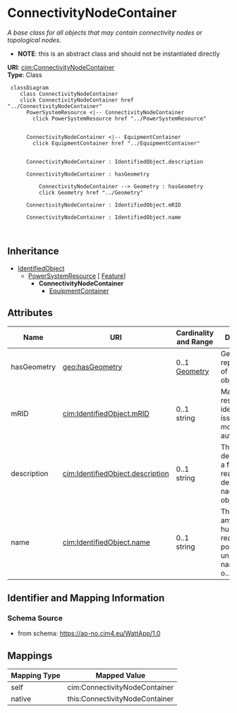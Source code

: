 # ConnectivityNodeContainer


_A base class for all objects that may contain connectivity nodes or topological nodes._




* __NOTE__: this is an abstract class and should not be instantiated directly


**URI**: [cim:ConnectivityNodeContainer](http://iec.ch/TC57/CIM100#ConnectivityNodeContainer)<br />
**Type**: Class




```mermaid
 classDiagram
    class ConnectivityNodeContainer
    click ConnectivityNodeContainer href "../ConnectivityNodeContainer"
      PowerSystemResource <|-- ConnectivityNodeContainer
        click PowerSystemResource href "../PowerSystemResource"
      

      ConnectivityNodeContainer <|-- EquipmentContainer
        click EquipmentContainer href "../EquipmentContainer"
      
      
      ConnectivityNodeContainer : IdentifiedObject.description
        
      ConnectivityNodeContainer : hasGeometry
        
          ConnectivityNodeContainer --> Geometry : hasGeometry
          click Geometry href "../Geometry"
        
      ConnectivityNodeContainer : IdentifiedObject.mRID
        
      ConnectivityNodeContainer : IdentifiedObject.name
        
      
```





## Inheritance
* [IdentifiedObject](IdentifiedObject.md)
    * [PowerSystemResource](PowerSystemResource.md) [ [Feature](Feature.md)]
        * **ConnectivityNodeContainer**
            * [EquipmentContainer](EquipmentContainer.md)



## Attributes


| Name | URI | Cardinality and Range | Description | Inheritance |
| ---  | --- | --- | --- | --- |
| hasGeometry | [geo:hasGeometry](http://www.opengis.net/ont/geosparql#hasGeometry) | 0..1 <br />  [Geometry](Geometry.md)  | Geometric representation of the spatial object | [Feature](Feature.md) |
| mRID | [cim:IdentifiedObject.mRID](http://iec.ch/TC57/CIM100#IdentifiedObject.mRID) | 0..1 <br />  string  | Master resource identifier issued by a model authority | [IdentifiedObject](IdentifiedObject.md) |
| description | [cim:IdentifiedObject.description](http://iec.ch/TC57/CIM100#IdentifiedObject.description) | 0..1 <br />  string  | The description is a free human readable text describing or naming the object | [IdentifiedObject](IdentifiedObject.md) |
| name | [cim:IdentifiedObject.name](http://iec.ch/TC57/CIM100#IdentifiedObject.name) | 0..1 <br />  string  | The name is any free human readable and possibly non unique text naming the o... | [IdentifiedObject](IdentifiedObject.md) |









## Identifier and Mapping Information







### Schema Source


* from schema: https://ap-no.cim4.eu/WattApp/1.0





## Mappings

| Mapping Type | Mapped Value |
| ---  | ---  |
| self | cim:ConnectivityNodeContainer |
| native | this:ConnectivityNodeContainer |




